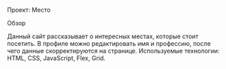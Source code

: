 Проект: Место

Обзор

Данный сайт рассказывает о интересных местах, которые стоит посетить. В профиле можно редактировать имя и профессию, после чего данные скорректируются на странице. Используемые технологии: HTML, CSS, JavaScript, Flex, Grid. 


